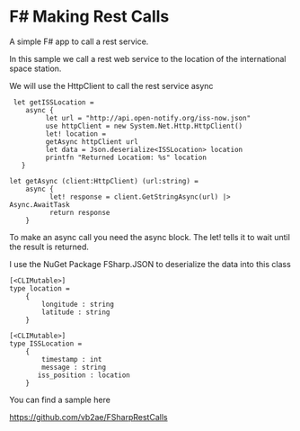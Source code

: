 # F# Making Rest Calls


A simple F# app to call a rest service.

In this sample we call a rest web service to the location of the international space station.   

We will use the HttpClient to call the rest service async

     let getISSLocation =
        async {
             let url = "http://api.open-notify.org/iss-now.json"
             use httpClient = new System.Net.Http.HttpClient()
             let! location = 
             getAsync httpClient url
             let data = Json.deserialize<ISSLocation> location
             printfn "Returned Locatiom: %s" location
       }

    let getAsync (client:HttpClient) (url:string) = 
        async {
              let! response = client.GetStringAsync(url) |> Async.AwaitTask
              return response
        }




To make an async call you need the async block.  The let! tells it to wait until the result is returned.

I use the NuGet Package FSharp.JSON to deserialize the data into this class

    [<CLIMutable>]
    type location =
        {
            longitude : string
            latitude : string
        }

    [<CLIMutable>]
    type ISSLocation =
        {
            timestamp : int
            message : string
           iss_position : location
        }
        
 You can find a sample here
 
 https://github.com/vb2ae/FSharpRestCalls
